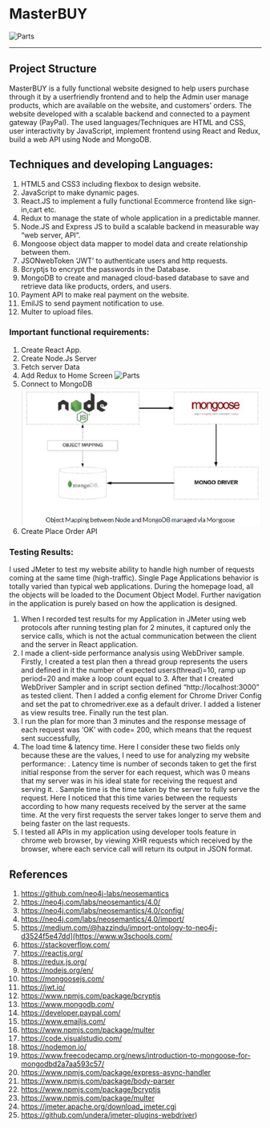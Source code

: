 # MasterBUY


![Parts](https://github.com/rodaw92/Aerospace-Ontology/blob/main/bloom%20client.png)

---------
## Project Structure
MasterBUY is a fully functional website designed to help users purchase through it by a userfriendly frontend and to help the Admin user manage products, which are available on the website,
and customers’ orders. The website developed with a scalable backend and connected to a payment gateway (PayPal). The used languages/Techniques are HTML and CSS, user interactivity by
JavaScript, implement frontend using React and Redux, build a web API using Node and MongoDB.


## Techniques and developing Languages:
1. HTML5 and CSS3 including flexbox to design website.
2. JavaScript to make dynamic pages.
3. React.JS to implement a fully functional Ecommerce frontend like sign-in,cart etc.
4. Redux to manage the state of whole application in a predictable manner.
5. Node.JS and Express JS to build a scalable backend in measurable way “web server, API”.
6. Mongoose object data mapper to model data and create relationship between them.
7. JSONwebToken ‘JWT’ to authenticate users and http requests.
8. Bcryptjs to encrypt the passwords in the Database.
9. MongoDB to create and managed cloud-based database to save and retrieve data like products, orders, and users.
10. Payment API to make real payment on the website.
11. EmilJS to send payment notification to use.
12. Multer to upload files.

### Important functional requirements:
1. Create React App.
2. Create Node.Js Server
3. Fetch server Data
4. Add Redux to Home Screen
![Parts](https://github.com/rodaw92/Aerospace-Ontology/blob/main/bloom%20client.png)
6. Connect to MongoDB
![Parts](https://github.com/rodaw92/MasterBUY/blob/main/mongodb.png)
7. Create Place Order API
    
### Testing Results:
I used JMeter to test my website ability to handle high number of requests coming at the same time
(high-traffic).
Single Page Applications behavior is totally varied than typical web applications. During the
homepage load, all the objects will be loaded to the Document Object Model. Further navigation in
the application is purely based on how the application is designed.
1. When I recorded test results for my Application in JMeter using web protocols after running
testing plan for 2 minutes, it captured only the service calls, which is not the actual
communication between the client and the server in React application.
2. I made a client-side performance analysis using WebDriver sample. Firstly, I created a test plan
then a thread group represents the users and defined in it the number of expected
users(thread)=10, ramp up period=20 and make a loop count equal to 3. After that I created
WebDriver Sampler and in script section defined “http://localhost:3000” as tested client. Then I
added a config element for Chrome Driver Config and set the pat to chromedriver.exe as a
default driver. I added a listener as view results tree. Finally run the test plan.
3. I run the plan for more than 3 minutes and the response message of each request was ‘OK’ with code= 200, which means that the request sent successfully,
4. The load time & latency time. Here I consider these two fields only because these are the values, I need to use for analyzing my website performance:
    . Latency time is number of seconds taken to get the first initial response from the server for each request, which was 0 means that my server was in his ideal state for receiving the request and serving it.
    . Sample time is the time taken by the server to fully serve the request. Here I noticed that this time varies between the requests according to how many requests received by the server at the same time. At the very first requests the server takes longer to serve them and being faster on the last requests.
5. I tested all APIs in my application using developer tools feature in chrome web browser, by viewing XHR requests which received by the browser, where each service call will return its output in JSON format.

## References
1.  https://github.com/neo4j-labs/neosemantics
2.  https://neo4j.com/labs/neosemantics/4.0/
3.  https://neo4j.com/labs/neosemantics/4.0/config/
4.  https://neo4j.com/labs/neosemantics/4.0/import/
5.  https://medium.com/@hazzindu/import-ontology-to-neo4j-d3524f5e47dd](https://www.w3schools.com/
6. https://stackoverflow.com/
7. https://reactjs.org/
8. https://redux.js.org/
9. https://nodejs.org/en/
10. https://mongoosejs.com/
11. https://jwt.io/
12. https://www.npmjs.com/package/bcryptjs
13. https://www.mongodb.com/
14. https://developer.paypal.com/
15. https://www.emailjs.com/
16. https://www.npmjs.com/package/multer
17. https://code.visualstudio.com/
18. https://nodemon.io/
19. https://www.freecodecamp.org/news/introduction-to-mongoose-for-mongodbd2a7aa593c57/
20. https://www.npmjs.com/package/express-async-handler
21. https://www.npmjs.com/package/body-parser
22. https://www.npmjs.com/package/bcryptjs
23. https://www.npmjs.com/package/multer
24. https://jmeter.apache.org/download_jmeter.cgi
25. https://github.com/undera/jmeter-plugins-webdriver)
